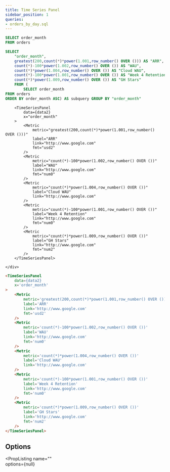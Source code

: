 ```yaml
---
title: Time Series Panel
sidebar_position: 1
queries: 
- orders_by_day.sql
---
```


```sql data2
SELECT order_month 
FROM orders 
```

```sql data3
SELECT 
	"order_month", 
	greatest(200,count(*)*power(1.001,row_number() OVER ())) AS "ARR", 
	count(*)-100*power(1.002,row_number() OVER ()) AS "WAU", 
	count(*)*power(1.004,row_number() OVER ()) AS "Cloud WAU", 
	count(*)-100*power(1.001,row_number() OVER ()) AS "Week 4 Retention", 
	count(*)*power(1.009,row_number() OVER ()) AS "GH Stars" 
	FROM (
		SELECT order_month 
FROM orders 
ORDER BY order_month ASC) AS subquery GROUP BY "order_month"
```

<DocTab>
    <div slot='preview'>

		<TimeSeriesPanel
			data={data2}
			x="order_month"
		>
			<Metric
				metric="greatest(200,count(*)*power(1.001,row_number() OVER ()))"
				label="ARR"
				link="http://www.google.com"
				fmt="usd2"
			/>
			<Metric
				metric="count(*)-100*power(1.002,row_number() OVER ())"
				label="WAU"
				link="http://www.google.com"
				fmt="num0"
			/>
			<Metric
				metric="count(*)*power(1.004,row_number() OVER ())"
				label="Cloud WAU"
				link="http://www.google.com"
			/>
			<Metric
				metric="count(*)-100*power(1.001,row_number() OVER ())"
				label="Week 4 Retention"
				link="http://www.google.com"
				fmt="num0"
			/>
			<Metric
				metric="count(*)*power(1.009,row_number() OVER ())"
				label="GH Stars"
				link="http://www.google.com"
				fmt="num2"
			/>
		</TimeSeriesPanel>
		
    </div>

```markdown
<TimeSeriesPanel
	data={data2}
	x='order_month'
>
	<Metric
		metric='greatest(200,count(*)*power(1.001,row_number() OVER ()))'
		label='ARR'
		link='http://www.google.com'
		fmt='usd2'
	/>
	<Metric
		metric='count(*)-100*power(1.002,row_number() OVER ())'
		label='WAU'
		link='http://www.google.com'
		fmt='num0'
	/>
	<Metric
		metric='count(*)*power(1.004,row_number() OVER ())'
		label='Cloud WAU'
		link='http://www.google.com'
	/>
	<Metric
		metric='count(*)-100*power(1.001,row_number() OVER ())'
		label='Week 4 Retention'
		link='http://www.google.com'
		fmt='num0'
	/>
	<Metric
		metric='count(*)*power(1.009,row_number() OVER ())'
		label='GH Stars'
		link='http://www.google.com'
		fmt='num2'
	/>
</TimeSeriesPanel>
```
</DocTab>

## Options

<PropListing
    name=""  
    options={null}
>
</PropListing>